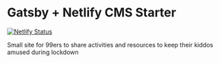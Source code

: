 # Gatsby + Netlify CMS Starter

[![Netlify Status](https://api.netlify.com/api/v1/badges/453999c1-a637-4c32-b841-4294c3135ded/deploy-status)](https://app.netlify.com/sites/99kiddosclub/deploys)

Small site for 99ers to share activities and resources to keep their kiddos amused during lockdown